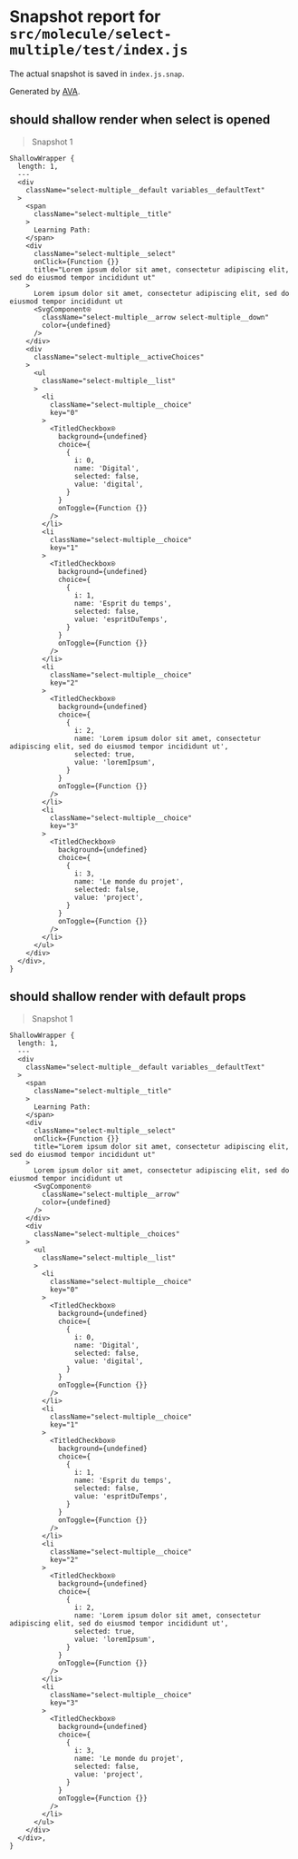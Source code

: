 # Snapshot report for `src/molecule/select-multiple/test/index.js`

The actual snapshot is saved in `index.js.snap`.

Generated by [AVA](https://ava.li).

## should shallow render when select is opened

> Snapshot 1

    ShallowWrapper {
      length: 1,
      ---
      <div
        className="select-multiple__default variables__defaultText"
      >
        <span
          className="select-multiple__title"
        >
          Learning Path:
        </span>
        <div
          className="select-multiple__select"
          onClick={Function {}}
          title="Lorem ipsum dolor sit amet, consectetur adipiscing elit, sed do eiusmod tempor incididunt ut"
        >
          Lorem ipsum dolor sit amet, consectetur adipiscing elit, sed do eiusmod tempor incididunt ut
          <SvgComponent⍟
            className="select-multiple__arrow select-multiple__down"
            color={undefined}
          />
        </div>
        <div
          className="select-multiple__activeChoices"
        >
          <ul
            className="select-multiple__list"
          >
            <li
              className="select-multiple__choice"
              key="0"
            >
              <TitledCheckbox⍟
                background={undefined}
                choice={
                  {
                    i: 0,
                    name: 'Digital',
                    selected: false,
                    value: 'digital',
                  }
                }
                onToggle={Function {}}
              />
            </li>
            <li
              className="select-multiple__choice"
              key="1"
            >
              <TitledCheckbox⍟
                background={undefined}
                choice={
                  {
                    i: 1,
                    name: 'Esprit du temps',
                    selected: false,
                    value: 'espritDuTemps',
                  }
                }
                onToggle={Function {}}
              />
            </li>
            <li
              className="select-multiple__choice"
              key="2"
            >
              <TitledCheckbox⍟
                background={undefined}
                choice={
                  {
                    i: 2,
                    name: 'Lorem ipsum dolor sit amet, consectetur adipiscing elit, sed do eiusmod tempor incididunt ut',
                    selected: true,
                    value: 'loremIpsum',
                  }
                }
                onToggle={Function {}}
              />
            </li>
            <li
              className="select-multiple__choice"
              key="3"
            >
              <TitledCheckbox⍟
                background={undefined}
                choice={
                  {
                    i: 3,
                    name: 'Le monde du projet',
                    selected: false,
                    value: 'project',
                  }
                }
                onToggle={Function {}}
              />
            </li>
          </ul>
        </div>
      </div>,
    }

## should shallow render with default props

> Snapshot 1

    ShallowWrapper {
      length: 1,
      ---
      <div
        className="select-multiple__default variables__defaultText"
      >
        <span
          className="select-multiple__title"
        >
          Learning Path:
        </span>
        <div
          className="select-multiple__select"
          onClick={Function {}}
          title="Lorem ipsum dolor sit amet, consectetur adipiscing elit, sed do eiusmod tempor incididunt ut"
        >
          Lorem ipsum dolor sit amet, consectetur adipiscing elit, sed do eiusmod tempor incididunt ut
          <SvgComponent⍟
            className="select-multiple__arrow"
            color={undefined}
          />
        </div>
        <div
          className="select-multiple__choices"
        >
          <ul
            className="select-multiple__list"
          >
            <li
              className="select-multiple__choice"
              key="0"
            >
              <TitledCheckbox⍟
                background={undefined}
                choice={
                  {
                    i: 0,
                    name: 'Digital',
                    selected: false,
                    value: 'digital',
                  }
                }
                onToggle={Function {}}
              />
            </li>
            <li
              className="select-multiple__choice"
              key="1"
            >
              <TitledCheckbox⍟
                background={undefined}
                choice={
                  {
                    i: 1,
                    name: 'Esprit du temps',
                    selected: false,
                    value: 'espritDuTemps',
                  }
                }
                onToggle={Function {}}
              />
            </li>
            <li
              className="select-multiple__choice"
              key="2"
            >
              <TitledCheckbox⍟
                background={undefined}
                choice={
                  {
                    i: 2,
                    name: 'Lorem ipsum dolor sit amet, consectetur adipiscing elit, sed do eiusmod tempor incididunt ut',
                    selected: true,
                    value: 'loremIpsum',
                  }
                }
                onToggle={Function {}}
              />
            </li>
            <li
              className="select-multiple__choice"
              key="3"
            >
              <TitledCheckbox⍟
                background={undefined}
                choice={
                  {
                    i: 3,
                    name: 'Le monde du projet',
                    selected: false,
                    value: 'project',
                  }
                }
                onToggle={Function {}}
              />
            </li>
          </ul>
        </div>
      </div>,
    }
